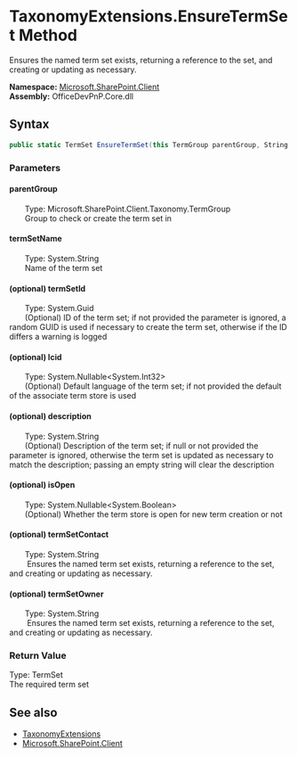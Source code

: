 # TaxonomyExtensions.EnsureTermSet Method  
 Ensures the named term set exists, returning a reference to the set, and creating or updating as necessary.   

**Namespace:** [Microsoft.SharePoint.Client](Microsoft.SharePoint.Client.md)  
**Assembly:** OfficeDevPnP.Core.dll  
## Syntax
```C#
public static TermSet EnsureTermSet(this TermGroup parentGroup, String termSetName, Guid termSetId, Nullable<Int32> lcid, String description, Nullable<Boolean> isOpen, String termSetContact, String termSetOwner)
```
### Parameters
#### parentGroup  
&emsp;&emsp;Type: Microsoft.SharePoint.Client.Taxonomy.TermGroup  
&emsp;&emsp;Group to check or create the term set in  

  

#### termSetName  
&emsp;&emsp;Type: System.String  
&emsp;&emsp;Name of the term set  

  

#### (optional) termSetId  
&emsp;&emsp;Type: System.Guid  
&emsp;&emsp;(Optional) ID of the term set; if not provided the parameter is ignored, a random GUID is used if necessary to create the term set, otherwise if the ID differs a warning is logged  

  

#### (optional) lcid  
&emsp;&emsp;Type: System.Nullable&lt;System.Int32&gt;  
&emsp;&emsp;(Optional) Default language of the term set; if not provided the default of the associate term store is used  

  

#### (optional) description  
&emsp;&emsp;Type: System.String  
&emsp;&emsp;(Optional) Description of the term set; if null or not provided the parameter is ignored, otherwise the term set is updated as necessary to match the description; passing an empty string will clear the description  

  

#### (optional) isOpen  
&emsp;&emsp;Type: System.Nullable&lt;System.Boolean&gt;  
&emsp;&emsp;(Optional) Whether the term store is open for new term creation or not  

  

#### (optional) termSetContact  
&emsp;&emsp;Type: System.String  
&emsp;&emsp; Ensures the named term set exists, returning a reference to the set, and creating or updating as necessary.   

  

#### (optional) termSetOwner  
&emsp;&emsp;Type: System.String  
&emsp;&emsp; Ensures the named term set exists, returning a reference to the set, and creating or updating as necessary.   

  

### Return Value
Type: TermSet  
The required term set  


## See also
- [TaxonomyExtensions](Microsoft.SharePoint.Client.TaxonomyExtensions.md) 
- [Microsoft.SharePoint.Client](Microsoft.SharePoint.Client.md) 
